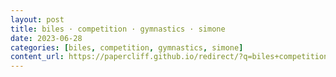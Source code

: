 ```yaml
---
layout: post
title: biles · competition · gymnastics · simone
date: 2023-06-28
categories: [biles, competition, gymnastics, simone]
content_url: https://papercliff.github.io/redirect/?q=biles+competition+gymnastics+simone&tbs=cdr:1,cd_min:6/27/2023,cd_max:6/29/2023
---
```

